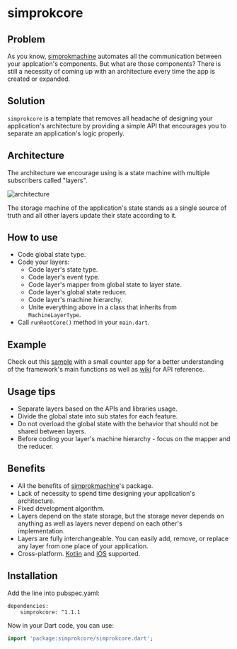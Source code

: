 # simprokcore


## Problem

As you know, [simprokmachine](https://github.com/simprok-dev/simprokmachine-flutter) automates all the communication between your applcation's components. But what are those components? There is still a necessity of coming up with an architecture every time the app is created or expanded.

## Solution

```simprokcore``` is a template that removes all headache of designing your application's architecture by providing a simple API that encourages you to separate an application's logic properly. 

## Architecture

The architecture we encourage using is a state machine with multiple subscribers called "layers". 

![architecture](https://github.com/simprok-dev/simprokcore-flutter/blob/main/images/architecture.drawio.png)

The storage machine of the application's state stands as a single source of truth and all other layers update their state according to it. 

## How to use

- Code global state type.
- Code your layers:
  - Code layer's state type.
  - Code layer's event type.
  - Code layer's mapper from global state to layer state.
  - Code layer's global state reducer.
  - Code layer's machine hierarchy.
  - Unite everything above in a class that inherits from ```MachineLayerType```.
- Call ```runRootCore()``` method in your ```main.dart```.
 

## Example 

Check out this [sample](https://github.com/simprok-dev/simprokcore-flutter/tree/main/sample) with a small counter app for a better understanding of the framework's main functions as well as [wiki](https://github.com/simprok-dev/simprokcore-flutter/wiki) for API reference. 

## Usage tips

- Separate layers based on the APIs and libraries usage. 
- Divide the global state into sub states for each feature. 
- Do not overload the global state with the behavior that should not be shared between layers.
- Before coding your layer's machine hierarchy - focus on the mapper and the reducer. 


## Benefits

- All the benefits of [simprokmachine](https://github.com/simprok-dev/simprokmachine-flutter#killer-features)'s package. 
- Lack of necessity to spend time designing your application's architecture.
- Fixed development algorithm.
- Layers depend on the state storage, but the storage never depends on anything as well as layers never depend on each other's implementation.
- Layers are fully interchangeable. You can easily add, remove, or replace any layer from one place of your application.   
- Cross-platform. [Kotlin](https://github.com/simprok-dev/simprokcore-kotlin) and [iOS](https://github.com/simprok-dev/simprokcore-ios) supported.

## Installation

Add the line into pubspec.yaml:

```
dependencies:
    simprokcore: ^1.1.1
```

Now in your Dart code, you can use:


```Dart
import 'package:simprokcore/simprokcore.dart';
```
